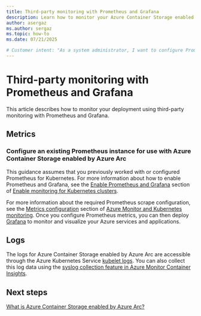 ```yaml
---
title: Third-party monitoring with Prometheus and Grafana
description: Learn how to monitor your Azure Container Storage enabled by Azure Arc deployment using third-party monitoring with Prometheus and Grafana.
author: asergaz
ms.author: sergaz
ms.topic: how-to
ms.date: 07/21/2025

# Customer intent: "As a system administrator, I want to configure Prometheus and Grafana to monitor Azure Container Storage enabled by Azure Arc, so that I can effectively visualize and manage my containerized applications' performance and metrics."
---
```


# Third-party monitoring with Prometheus and Grafana

This article describes how to monitor your deployment using third-party monitoring with Prometheus and Grafana.

## Metrics

### Configure an existing Prometheus instance for use with Azure Container Storage enabled by Azure Arc

This guidance assumes that you previously worked with or configured Prometheus for Kubernetes. For more information about how to enable Prometheus and Grafana, see the [Enable Prometheus and Grafana](/azure/azure-monitor/containers/kubernetes-monitoring-enable#enable-prometheus-and-grafana) section of [Enable monitoring for Kubernetes clusters](/azure/azure-monitor/containers/kubernetes-monitoring-enable).

For more information about the required Prometheus scrape configuration, see the [Metrics configuration](azure-monitor-kubernetes.md#metrics-configuration) section of [Azure Monitor and Kubernetes monitoring](azure-monitor-kubernetes.md). Once you configure Prometheus metrics, you can then deploy [Grafana](/azure/azure-monitor/visualize/grafana-plugin) to monitor and visualize your Azure services and applications.

## Logs

The logs for Azure Container Storage enabled by Azure Arc are accessible through the Azure Kubernetes Service [kubelet logs](/azure/aks/kubelet-logs). You can also collect this log data using the [syslog collection feature in Azure Monitor Container Insights](/azure/azure-monitor/containers/container-insights-syslog).

## Next steps

[What is Azure Container Storage enabled by Azure Arc?](overview.md)
